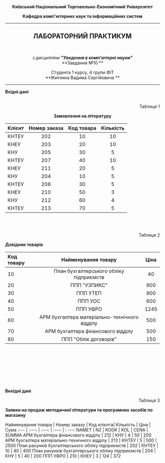 <center> <b>
Київський Національний Торговельно-Економічний Університет

Кафедра комп'ютерних наук та інформаційних систем
</center></b>

---

<center><h2><b>ЛАБОРАТОРНИЙ ПРАКТИКУМ</b></h2><br>

*з дисципліни __"Уведення в комп'ютерні науки"__*<br>
**Завдання №10  **

Студента 1 курсу, 4 групи ФІТ<br>
**Житника Вадима Сергійовича ** </center>

---



**Вхідні дані**
<br><br>

<p align="right">Таблиця 1</p>
<center><b>Замовлення на літературу</b></center>

Клієнт | Номер заказа | Код товара | Кількість
:--- | :---: | :---: | :---: 
 КНТЕУ | 202 | 10 | 10
 КНЕУ | 203 | 20 | 10 
 КНУ | 205 | 30 | 5
 КНТЕУ | 207 | 40 | 10
 КНЕУ | 211 | 20 | 5
 КНУ | 204 | 10 | 5
 КНТЕУ | 206 | 30 | 5
 КНЕУ | 210 | 50 | 3
 КНУ | 212 | 60 | 4
 КНТЕУ | 213 | 70 | 5
<br><br>
<p align="right">Таблиця 2</p>
<b>Довідник товарів</b>

Код товару | Найменування товару | Ціна
:--- | :---: | :---: 
  10 | План бухгалтерського обліку підприємств | 40
  20 | ППП "УЗПИКС" | 900
  30 | ППП УТЕП | 900
  40 | ППП УОС | 600
  50 | ППП УФРО | 1245
  60 | АРМ бухгалтера матеріально-технічного відділу | 500
  70 | АРМ бухгалтера фінансового відділу | 500
  80 | ППП "Облік договорів" | 150

<br><br>
---
<br><br>

**Вихідні дані**

<p align="right">Таблиця 3</p>
<b>Заявки на продаж методичної літератури та програмних засобів по магазину</b>

Найменування товара | Номер заказу | Код клієнта| Кількість | Ціна | Сума
:--- | :---: | :---: | :---: | : ---:
NAMET   |                                         NZ | KODK |   KOL | CENA |   SUMMA
АРМ бухгалтера фінансового відділу |               212 | КНУ |    4 |   50 |       200
АРМ бухгалтера матеріально-технічного відділу |    213 | КНТЕУ |  5 |   500 |      2500
План рахунків бухгалтерського обліку підприємств | 202 | КНТЕУ |  10 |  40 |       400
План рахунків бухгалтерського обліку підприємств | 204 | КНУ |    5 |   40 |       200
ППП УФРО | 210 | КНЕУ |   3 |   124 |      372
